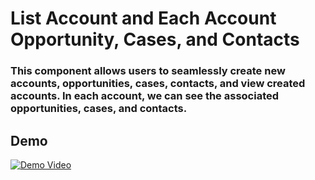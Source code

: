 # List Account and Each Account Opportunity, Cases, and Contacts

### This component allows users to seamlessly create new accounts, opportunities, cases, contacts, and view created accounts. In each account, we can see the associated opportunities, cases, and contacts.

## Demo
[![Demo Video](https://www.dailymotion.com/thumbnail/video/k1BtUNftEnEVxQAsnYY)](https://dai.ly/k1BtUNftEnEVxQAsnYY)

